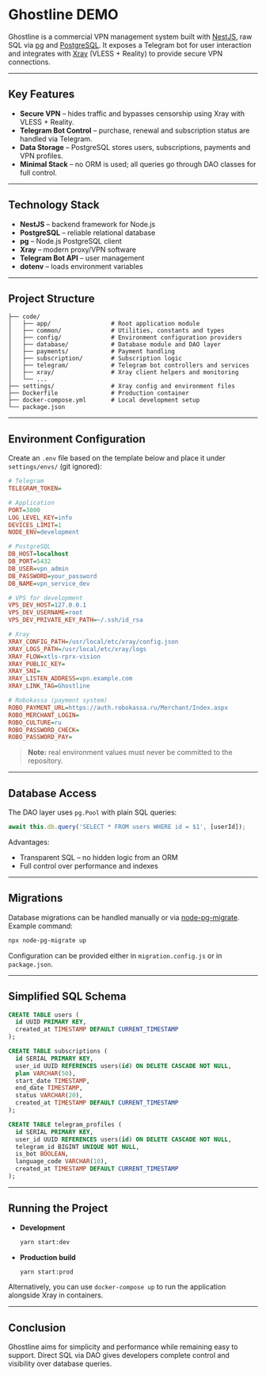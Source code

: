 # Ghostline DEMO

Ghostline is a commercial VPN management system built with [NestJS](https://nestjs.com), raw SQL via [pg](https://node-postgres.com/) and [PostgreSQL](https://www.postgresql.org). It exposes a Telegram bot for user interaction and integrates with [Xray](https://github.com/XTLS/Xray-core) (VLESS + Reality) to provide secure VPN connections.

---

## Key Features

- **Secure VPN** – hides traffic and bypasses censorship using Xray with VLESS + Reality.
- **Telegram Bot Control** – purchase, renewal and subscription status are handled via Telegram.
- **Data Storage** – PostgreSQL stores users, subscriptions, payments and VPN profiles.
- **Minimal Stack** – no ORM is used; all queries go through DAO classes for full control.

---

## Technology Stack

- **NestJS** – backend framework for Node.js
- **PostgreSQL** – reliable relational database
- **pg** – Node.js PostgreSQL client
- **Xray** – modern proxy/VPN software
- **Telegram Bot API** – user management
- **dotenv** – loads environment variables

---

## Project Structure

```plaintext
├── code/
│   ├── app/                 # Root application module
│   ├── common/              # Utilities, constants and types
│   ├── config/              # Environment configuration providers
│   ├── database/            # Database module and DAO layer
│   ├── payments/            # Payment handling
│   ├── subscription/        # Subscription logic
│   ├── telegram/            # Telegram bot controllers and services
│   ├── xray/                # Xray client helpers and monitoring
│   └── ...
├── settings/                # Xray config and environment files
├── Dockerfile               # Production container
├── docker-compose.yml       # Local development setup
└── package.json
```

---

## Environment Configuration

Create an `.env` file based on the template below and place it under `settings/envs/` (git ignored):

```ini
# Telegram
TELEGRAM_TOKEN=

# Application
PORT=3000
LOG_LEVEL_KEY=info
DEVICES_LIMIT=1
NODE_ENV=development

# PostgreSQL
DB_HOST=localhost
DB_PORT=5432
DB_USER=vpn_admin
DB_PASSWORD=your_password
DB_NAME=vpn_service_dev

# VPS for development
VPS_DEV_HOST=127.0.0.1
VPS_DEV_USERNAME=root
VPS_DEV_PRIVATE_KEY_PATH=~/.ssh/id_rsa

# Xray
XRAY_CONFIG_PATH=/usr/local/etc/xray/config.json
XRAY_LOGS_PATH=/usr/local/etc/xray/logs
XRAY_FLOW=xtls-rprx-vision
XRAY_PUBLIC_KEY=
XRAY_SNI=
XRAY_LISTEN_ADDRESS=vpn.example.com
XRAY_LINK_TAG=Ghostline

# Robokassa (payment system)
ROBO_PAYMENT_URL=https://auth.robokassa.ru/Merchant/Index.aspx
ROBO_MERCHANT_LOGIN=
ROBO_CULTURE=ru
ROBO_PASSWORD_CHECK=
ROBO_PASSWORD_PAY=
```

> **Note:** real environment values must never be committed to the repository.

---

## Database Access

The DAO layer uses `pg.Pool` with plain SQL queries:

```ts
await this.db.query('SELECT * FROM users WHERE id = $1', [userId]);
```

Advantages:

- Transparent SQL – no hidden logic from an ORM
- Full control over performance and indexes

---

## Migrations

Database migrations can be handled manually or via [node-pg-migrate](https://github.com/salsita/node-pg-migrate).
Example command:

```bash
npx node-pg-migrate up
```

Configuration can be provided either in `migration.config.js` or in `package.json`.

---

## Simplified SQL Schema

```sql
CREATE TABLE users (
  id UUID PRIMARY KEY,
  created_at TIMESTAMP DEFAULT CURRENT_TIMESTAMP
);

CREATE TABLE subscriptions (
  id SERIAL PRIMARY KEY,
  user_id UUID REFERENCES users(id) ON DELETE CASCADE NOT NULL,
  plan VARCHAR(50),
  start_date TIMESTAMP,
  end_date TIMESTAMP,
  status VARCHAR(20),
  created_at TIMESTAMP DEFAULT CURRENT_TIMESTAMP
);

CREATE TABLE telegram_profiles (
  id SERIAL PRIMARY KEY,
  user_id UUID REFERENCES users(id) ON DELETE CASCADE NOT NULL,
  telegram_id BIGINT UNIQUE NOT NULL,
  is_bot BOOLEAN,
  language_code VARCHAR(10),
  created_at TIMESTAMP DEFAULT CURRENT_TIMESTAMP
);
```

---

## Running the Project

- **Development**
  ```bash
  yarn start:dev
  ```
- **Production build**
  ```bash
  yarn start:prod
  ```

Alternatively, you can use `docker-compose up` to run the application alongside Xray in containers.

---

## Conclusion

Ghostline aims for simplicity and performance while remaining easy to support. Direct SQL via DAO gives developers complete control and visibility over database queries.
